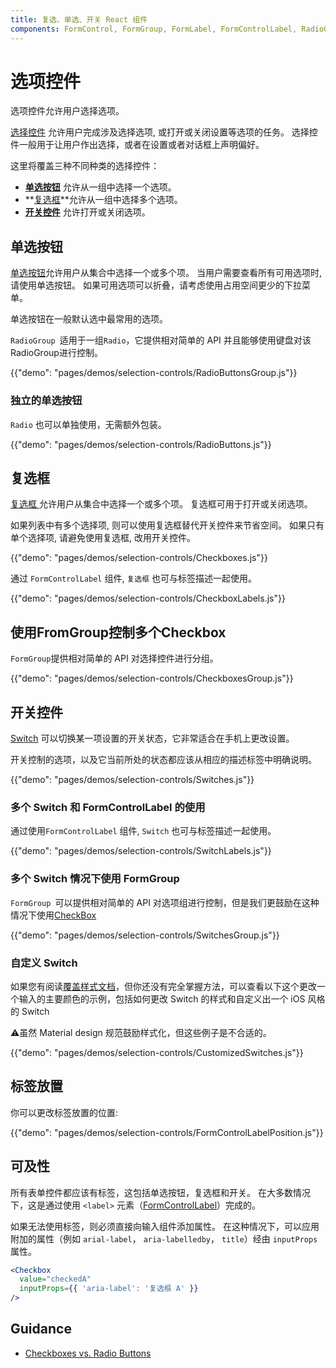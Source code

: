 ```yaml
---
title: 复选、单选、开关 React 组件
components: FormControl, FormGroup, FormLabel, FormControlLabel, RadioGroup, Checkbox, Radio, Switch
---
```

# 选项控件

<p class="description">选项控件允许用户选择选项。</p>

[选择控件](https://material.io/design/components/selection-controls.html) 允许用户完成涉及选择选项, 或打开或关闭设置等选项的任务。 选择控件一般用于让用户作出选择，或者在设置或者对话框上声明偏好。

这里将覆盖三种不同种类的选择控件：

- **[单选按钮](#radio-buttons)** 允许从一组中选择一个选项。
- **[复选框](#checkboxes)**允许从一组中选择多个选项。
- **[开关控件](#switches)** 允许打开或关闭选项。

## 单选按钮

[ 单选按钮](https://material.io/design/components/selection-controls.html#radio-buttons)允许用户从集合中选择一个或多个项。 当用户需要查看所有可用选项时, 请使用单选按钮。 如果可用选项可以折叠，请考虑使用占用空间更少的下拉菜单。

单选按钮在一般默认选中最常用的选项。

`RadioGroup `适用于一组` Radio `，它提供相对简单的 API 并且能够使用键盘对该RadioGroup进行控制。

{{"demo": "pages/demos/selection-controls/RadioButtonsGroup.js"}}

### 独立的单选按钮

`Radio` 也可以单独使用，无需额外包装。

{{"demo": "pages/demos/selection-controls/RadioButtons.js"}}

## 复选框

[ 复选框 ](https://material.io/design/components/selection-controls.html#checkboxes) 允许用户从集合中选择一个或多个项。 复选框可用于打开或关闭选项。

如果列表中有多个选择项, 则可以使用复选框替代开关控件来节省空间。 如果只有单个选择项, 请避免使用复选框, 改用开关控件。

{{"demo": "pages/demos/selection-controls/Checkboxes.js"}}

通过 `FormControlLabel` 组件, `复选框` 也可与标签描述一起使用。

{{"demo": "pages/demos/selection-controls/CheckboxLabels.js"}}

## 使用FromGroup控制多个Checkbox

`FormGroup`提供相对简单的 API 对选择控件进行分组。

{{"demo": "pages/demos/selection-controls/CheckboxesGroup.js"}}

## 开关控件

[Switch](https://material.io/design/components/selection-controls.html#switches) 可以切换某一项设置的开关状态，它非常适合在手机上更改设置。

开关控制的选项，以及它当前所处的状态都应该从相应的描述标签中明确说明。

{{"demo": "pages/demos/selection-controls/Switches.js"}}

### 多个 Switch 和 FormControlLabel 的使用

通过使用` FormControlLabel ` 组件, ` Switch ` 也可与标签描述一起使用。

{{"demo": "pages/demos/selection-controls/SwitchLabels.js"}}

### 多个 Switch 情况下使用 FormGroup

`FormGroup `可以提供相对简单的 API 对选项组进行控制，但是我们更鼓励在这种情况下使用[CheckBox](#checkboxes)

{{"demo": "pages/demos/selection-controls/SwitchesGroup.js"}}

### 自定义 Switch

如果您有阅读[覆盖样式文档](/customization/overrides/)，但你还没有完全掌握方法，可以查看以下这个更改一个输入的主要颜色的示例，包括如何更改 Switch 的样式和自定义出一个 iOS 风格的 Switch

⚠️虽然 Material design 规范鼓励样式化，但这些例子是不合适的。

{{"demo": "pages/demos/selection-controls/CustomizedSwitches.js"}}

## 标签放置

你可以更改标签放置的位置:

{{"demo": "pages/demos/selection-controls/FormControlLabelPosition.js"}}

## 可及性

所有表单控件都应该有标签，这包括单选按钮，复选框和开关。 在大多数情况下，这是通过使用 `<label>` 元素（[FormControlLabel](/api/form-control-label/)）完成的。

如果无法使用标签，则必须直接向输入组件添加属性。 在这种情况下，可以应用附加的属性（例如 `arial-label`， `aria-labelledby`， `title`）经由 `inputProps` 属性。

```jsx
<Checkbox
  value="checkedA"
  inputProps={{ 'aria-label': '复选框 A' }}
/>
```

## Guidance

- [Checkboxes vs. Radio Buttons](https://www.nngroup.com/articles/checkboxes-vs-radio-buttons/)